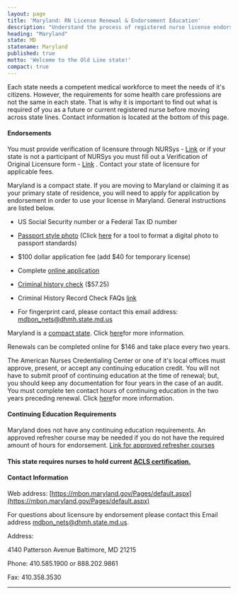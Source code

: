 ```yaml
---
layout: page
title: 'Maryland: RN License Renewal & Endorsement Education'
description: "Understand the process of registered nurse license endorsement, renewal, and continuing education in Maryland. Ensure the longevity of your nursing career.\r"
heading: "Maryland"
state: MD
statename: Maryland
published: true
motto: 'Welcome to the Old Line state!'
compact: true
---
```


Each state needs a competent medical workforce to meet the needs of it's
citizens. However, the requirements for some health care professions are
not the same in each state. That is why it is important to find out what
is required of you as a future or current registered nurse before moving
across state lines. Contact information is located at the bottom of this
page.

#### Endorsements

You must provide verification of licensure through NURSys -
[Link](https://www.nursys.com/) or if your state is not a participant of
NURSys you must fill out a Verification of Original Licensure form -
[Link](https://mbon.maryland.gov/Documents/verificationform.pdf) .
Contact your state of licensure for applicable fees.

Maryland is a compact state. If you are moving to Maryland or claiming
it as your primary state of residence, you will need to apply for
application by endorsement in order to use your license in Maryland.
General instructions are listed below.

-   US Social Security number or a Federal Tax ID number

-   [Passport style
    photo](https://travel.state.gov/content/travel/en/passports/requirements/photos.html)
    (Click
    [here](https://travel.state.gov/content/travel/en/passports/requirements/photos.html)
    for a tool to format a digital photo to passport standards)

-   \$100 dollar application fee (add \$40 for temporary license)

-   Complete [online
    application](https://license.mdbon.org/NETS/Home.asp)

-   [Criminal history
    check](https://mbon.maryland.gov/Pages/chrc-index.aspx) (\$57.25)

-   Criminal History Record Check FAQs
    [link](https://mbon.maryland.gov/Documents/FAQs%20CHRC%202.16%20REV.pdf)

-   For fingerprint card, please contact this email address:
    [mdbon\_nets@dhmh.state.md.us](mailto:mdbon_nets@dhmh.state.md.us?subject=Fingerprint%20Card&body=Hi%2C%0A%0AI%20was%20on%20the%20ACLS%20Training%20Center%20website%20RNMobility.com%20and%20read%20that%20I%20need%20to%20send%20an%20email%20here%20for%20my%20fingerprint%20card.%20Can%20you%20send%20me%20one%20so%20I%20can%20get%20licensed%20in%20Maryland%3F)

Maryland is a [compact state](https://www.ncsbn.org/Maryland.htm). Click
[here](https://www.ncsbn.org/Maryland.htm)for more information.

Renewals can be completed online for \$146 and take place every two
years.

The American Nurses Credentialing Center or one of it's local offices
must approve, present, or accept any continuing education credit. You
will not have to submit proof of continuing education at the time of
renewal; but, you should keep any documentation for four years in the
case of an audit. You must complete ten contact hours of continuing
education in the two years preceding renewal. Click
[here](http://www.health.ri.gov/for/nurses/index.php)for more
information.

#### Continuing Education Requirements

Maryland does not have any continuing education requirements. An
approved refresher course may be needed if you do not have the required
amount of hours for endorsement. [Link for approved refresher
courses](https://mbon.maryland.gov/Documents/refresh_course.pdf)

#### This state requires nurses to hold current [ACLS certification.](https://www.acls.net/maryland-acls-pals-bls.htm)

#### Contact Information

Web address:
[https://mbon.maryland.gov/Pages/default.aspx](https://mbon.maryland.gov/Pages/default.aspx)

For questions about licensure by endorsement please contact this Email
address
[mdbon\_nets@dhmh.state.md.us](mailto:mdbon_nets@dhmh.state.md.us?subject=Licensure%20by%20endorsement&body=Hi%2C%0A%0AI%20was%20on%20the%20ACLS%20Training%20Center%20website%20RNMobility.com%20and%20read%20that%20I%20can%20send%20my%20questions%20about%20licensure%20by%20endorsement%20here).

Address:

4140 Patterson Avenue
Baltimore, MD 21215

Phone: 410.585.1900 or 888.202.9861

Fax: 410.358.3530

* * * * *
